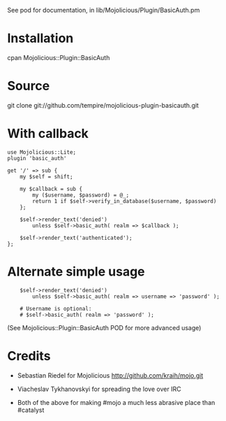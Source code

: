 See pod for documentation, in lib/Mojolicious/Plugin/BasicAuth.pm

# Installation #

cpan Mojolicious::Plugin::BasicAuth

# Source #

git clone git://github.com/tempire/mojolicious-plugin-basicauth.git

# With callback #

	use Mojolicious::Lite;
	plugin 'basic_auth'

	get '/' => sub {
		my $self = shift;

		my $callback = sub {
			my ($username, $password) = @_;
			return 1 if $self->verify_in_database($username, $password)
		};

		$self->render_text('denied')
			unless $self->basic_auth( realm => $callback );

		$self->render_text('authenticated');
	};

# Alternate simple usage #

		$self->render_text('denied')
			unless $self->basic_auth( realm => username => 'password' );
		
		# Username is optional:
		# $self->basic_auth( realm => 'password' );

(See Mojolicious::Plugin::BasicAuth POD for more advanced usage)

# Credits #

* Sebastian Riedel for Mojolicious
  http://github.com/kraih/mojo.git

* Viacheslav Tykhanovskyi for spreading the love over IRC

* Both of the above for making #mojo a much less abrasive
  place than #catalyst
